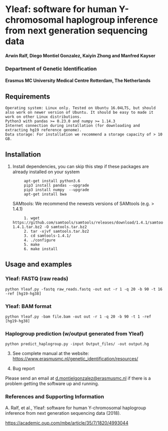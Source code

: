 # Yleaf: software for human Y-chromosomal haplogroup inference from next generation sequencing data

#### Arwin Ralf, Diego Montiel Gonzalez, Kaiyin Zhong and Manfred Kayser

### Department of Genetic Identification 
#### Erasmus MC University Medical Centre Rotterdam, The Netherlands

## Requirements

    Operating system: Linux only. Tested on Ubuntu 16.04LTS, but should also work on newer version of Ubuntu. It should be easy to made it work on other Linux distributions. 
    Python3 with pandas >= 0.23.0 and numpy >= 1.14.3
    Internet connection during installation (for downloading and extracting hg19 reference genome).
    Data storage: For installation we recommend a storage capacity of > 10 GB. 

## Installation

1. Install dependencies, you can skip this step if these packages are already installed on your system
            
            apt-get install python3.6            
            pip3 install pandas --upgrade
            pip3 install numpy  --upgrade            
            apt-get install bwa            
            

	SAMtools: We recommend the newests versions of SAMtools (e.g. > 1.4.1)

            1. wget https://github.com/samtools/samtools/releases/download/1.4.1/samtools-1.4.1.tar.bz2 -O samtools.tar.bz2
            2. tar -xjvf samtools.tar.bz2 
            3. cd samtools-1.4.1/
            4. ./configure
            5. make
            6. make install

## Usage and examples

### Yleaf: FASTQ (raw reads)
    
    python Yleaf.py -fastq raw_reads.fastq -out out -r 1 -q 20 -b 90 -t 16 -ref [hg19-hg38]
        
### Yleaf: BAM format
    
    python Yleaf.py -bam file.bam -out out -r 1 -q 20 -b 90 -t 1 -ref [hg19-hg38]

### Haplogroup prediction (w/output generated from Yleaf)

    python predict_haplogroup.py -input Output_files/ -out output.hg

3. See complete manual at the website:
    https://www.erasmusmc.nl/genetic_identification/resources/

4. Bug report

Please send an email at d.montielgonzalez@erasmusmc.nl if there is a problem getting the software up and running.

### References and Supporting Information
A. Ralf, et al., Yleaf: software for human Y-chromosomal haplogroup inference from next generation sequencing data (2018).

https://academic.oup.com/mbe/article/35/7/1820/4993044

